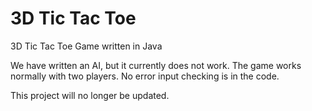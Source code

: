 # 3D Tic Tac Toe
3D Tic Tac Toe Game written in Java

We have written an AI, but it currently does not work. The game works normally with two players. No error input checking is in the code.

This project will no longer be updated.
